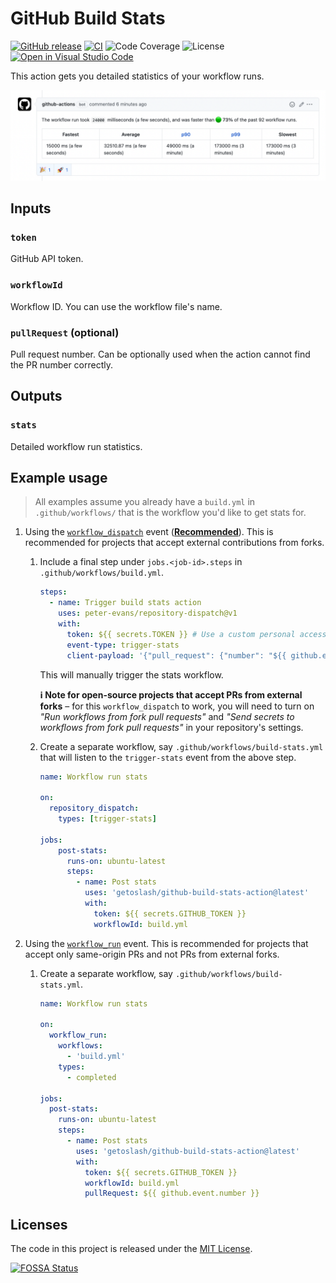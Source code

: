 # GitHub Build Stats

[![GitHub release](https://img.shields.io/github/release/getoslash/github-build-stats-action.svg)](https://github.com/getoslash/github-build-stats-action/releases)
[![CI](https://github.com/getoslash/github-build-stats-action/workflows/release/badge.svg)](https://github.com/getoslash/github-build-stats-action/actions?query=workflow%3Arelease)
![Code Coverage](https://img.shields.io/codecov/c/github/getoslash/github-build-stats-action?logo=CodeCov&token=123)
![License](https://img.shields.io/github/license/getoslash/github-build-stats-action)
[![Open in Visual Studio Code](https://open.vscode.dev/badges/open-in-vscode.svg)](https://open.vscode.dev/getoslash/github-build-stats-action)

This action gets you detailed statistics of your workflow runs.

![Screenshot](./docs/screenshot.png)

## Inputs

### `token`

GitHub API token.

### `workflowId`

Workflow ID. You can use the workflow file's name.

### `pullRequest` (optional)

Pull request number. Can be optionally used when the action cannot find the PR number correctly.

## Outputs

### `stats`

Detailed workflow run statistics.

## Example usage

> All examples assume you already have a `build.yml` in `.github/workflows/` that is the workflow you'd like to get stats for.

1. Using the [`workflow_dispatch`](https://docs.github.com/en/actions/reference/events-that-trigger-workflows#workflow_dispatch) event (**[Recommended](https://securitylab.github.com/research/github-actions-preventing-pwn-requests/)**). This is recommended for projects that accept external contributions from forks.

    1. Include a final step under `jobs.<job-id>.steps` in `.github/workflows/build.yml`.

        ```yaml
        steps:
          - name: Trigger build stats action
            uses: peter-evans/repository-dispatch@v1
            with:
              token: ${{ secrets.TOKEN }} # Use a custom personal access token.
              event-type: trigger-stats
              client-payload: '{"pull_request": {"number": "${{ github.event.number }}"}}'
        ```
        This will manually trigger the stats workflow.

        **ℹ️ Note for open-source projects that accept PRs from external forks** – for this `workflow_dispatch` to work, you will need to turn on _"Run workflows from fork pull requests"_ and _"Send secrets to workflows from fork pull requests"_ in your repository's settings.

    2. Create a separate workflow, say `.github/workflows/build-stats.yml` that will listen to the `trigger-stats` event from the above step.

        ```yaml
        name: Workflow run stats

        on:
          repository_dispatch:
            types: [trigger-stats]

        jobs:
            post-stats:
              runs-on: ubuntu-latest
              steps:
                - name: Post stats
                  uses: 'getoslash/github-build-stats-action@latest'
                  with:
                    token: ${{ secrets.GITHUB_TOKEN }}
                    workflowId: build.yml
        ```

2. Using the [`workflow_run`](https://docs.github.com/en/actions/reference/events-that-trigger-workflows#workflow_run) event. This is recommended for projects that accept only same-origin PRs and not PRs from external forks.

    1. Create a separate workflow, say `.github/workflows/build-stats.yml`.

        ```yaml
        name: Workflow run stats

        on:
          workflow_run:
            workflows:
              - 'build.yml'
            types:
              - completed

        jobs:
          post-stats:
            runs-on: ubuntu-latest
            steps:
              - name: Post stats
                uses: 'getoslash/github-build-stats-action@latest'
                with:
                  token: ${{ secrets.GITHUB_TOKEN }}
                  workflowId: build.yml
                  pullRequest: ${{ github.event.number }}
        ```

## Licenses

The code in this project is released under the [MIT License](LICENSE).

[![FOSSA Status](https://app.fossa.com/api/projects/git%2Bgithub.com%2Fgetoslash%2Fgithub-build-stats-action.svg?type=large)](https://app.fossa.com/projects/git%2Bgithub.com%2Fgetoslash%2Fgithub-build-stats-action?ref=badge_large)
